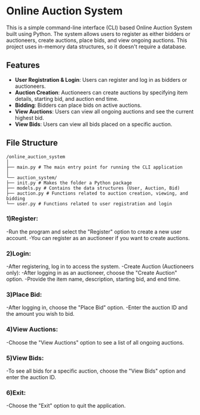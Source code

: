# Online Auction System

This is a simple command-line interface (CLI) based Online Auction System built using Python. The system allows users to register as either bidders or auctioneers, create auctions, place bids, and view ongoing auctions. This project uses in-memory data structures, so it doesn't require a database.

## Features

- **User Registration & Login**: Users can register and log in as bidders or auctioneers.
- **Auction Creation**: Auctioneers can create auctions by specifying item details, starting bid, and auction end time.
- **Bidding**: Bidders can place bids on active auctions.
- **View Auctions**: Users can view all ongoing auctions and see the current highest bid.
- **View Bids**: Users can view all bids placed on a specific auction.

## File Structure
```
/online_auction_system
│
├── main.py # The main entry point for running the CLI application
│
└── auction_system/
├── init.py # Makes the folder a Python package
├── models.py # Contains the data structures (User, Auction, Bid)
├── auction.py # Functions related to auction creation, viewing, and bidding
└── user.py # Functions related to user registration and login
```
### 1)Register:
  -Run the program and select the "Register" option to create a new user account.
  -You can register as an auctioneer if you want to create auctions.
### 2)Login:
  -After registering, log in to access the system.
  -Create Auction (Auctioneers only):
  -After logging in as an auctioneer, choose the "Create Auction" option.
  -Provide the item name, description, starting bid, and end time.

### 3)Place Bid:
  -After logging in, choose the "Place Bid" option.
  -Enter the auction ID and the amount you wish to bid.

### 4)View Auctions:
  -Choose the "View Auctions" option to see a list of all ongoing auctions.

### 5)View Bids:
  -To see all bids for a specific auction, choose the "View Bids" option and enter the auction ID.

### 6)Exit:
  -Choose the "Exit" option to quit the application.
